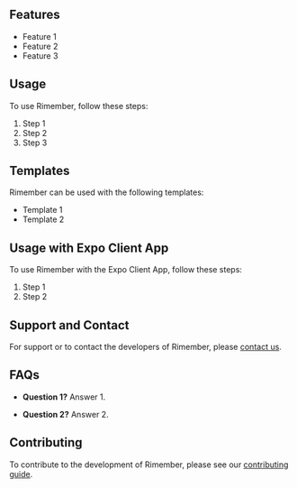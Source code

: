 ## Features
- Feature 1
- Feature 2
- Feature 3

## Usage
To use Rimember, follow these steps:
1. Step 1
2. Step 2
3. Step 3

## Templates
Rimember can be used with the following templates:
- Template 1
- Template 2

## Usage with Expo Client App
To use Rimember with the Expo Client App, follow these steps:
1. Step 1
2. Step 2

## Support and Contact
For support or to contact the developers of Rimember, please [contact us](mailto:contact@example.com).

## FAQs
- **Question 1?**
Answer 1.

- **Question 2?**
Answer 2.

## Contributing
To contribute to the development of Rimember, please see our [contributing guide](CONTRIBUTING.md).
